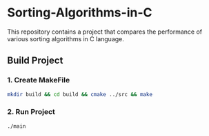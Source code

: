 # Sorting-Algorithms-in-C

This repository contains a project that compares the performance of various sorting algorithms in C language.

## Build Project

### 1. Create MakeFile
```sh
mkdir build && cd build && cmake ../src && make
```

### 2. Run Project
```sh
./main
```
